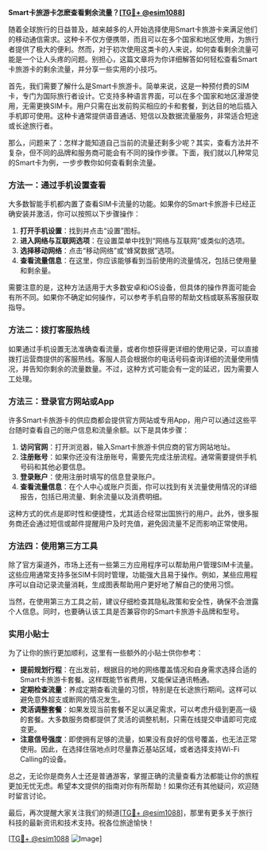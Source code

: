 **Smart卡旅游卡怎麽查看剩余流量？[[TG💪+ @esim1088](https://t.me/s/esim1088)]**

随着全球旅行的日益普及，越来越多的人开始选择使用Smart卡旅游卡来满足他们的移动通信需求。这种卡不仅方便携带，而且可以在多个国家和地区使用，为旅行者提供了极大的便利。然而，对于初次使用这类卡的人来说，如何查看剩余流量可能是一个让人头疼的问题。别担心，这篇文章将为你详细解答如何轻松查看Smart卡旅游卡的剩余流量，并分享一些实用的小技巧。

首先，我们需要了解什么是Smart卡旅游卡。简单来说，这是一种预付费的SIM卡，专门为国际旅行者设计。它支持多种语言界面，可以在多个国家和地区漫游使用，无需更换SIM卡。用户只需在出发前购买相应的卡和套餐，到达目的地后插入手机即可使用。这种卡通常提供语音通话、短信以及数据流量服务，非常适合短途或长途旅行者。

那么，问题来了：怎样才能知道自己当前的流量还剩多少呢？其实，查看方法并不复杂，但不同的品牌和服务商可能会有不同的操作步骤。下面，我们就以几种常见的Smart卡为例，一步步教你如何查看剩余流量。

### 方法一：通过手机设置查看

大多数智能手机都内置了查看SIM卡流量的功能。如果你的Smart卡旅游卡已经正确安装并激活，你可以按照以下步骤操作：

1. **打开手机设置**：找到并点击“设置”图标。
2. **进入网络与互联网选项**：在设置菜单中找到“网络与互联网”或类似的选项。
3. **选择移动网络**：点击“移动网络”或“蜂窝数据”选项。
4. **查看流量信息**：在这里，你应该能够看到当前使用的流量情况，包括已使用量和剩余量。

需要注意的是，这种方法适用于大多数安卓和iOS设备，但具体的操作界面可能会有所不同。如果你不确定如何操作，可以参考手机自带的帮助文档或联系客服获取指导。

### 方法二：拨打客服热线

如果通过手机设置无法准确查看流量，或者你想获得更详细的使用记录，可以直接拨打运营商提供的客服热线。客服人员会根据你的电话号码查询详细的流量使用情况，并告知你剩余的流量数量。不过，这种方式可能会有一定的延迟，因为需要人工处理。

### 方法三：登录官方网站或App

许多Smart卡旅游卡的供应商都会提供官方网站或专用App，用户可以通过这些平台随时查看自己的账户信息和流量余额。以下是具体步骤：

1. **访问官网**：打开浏览器，输入Smart卡旅游卡供应商的官方网站地址。
2. **注册账号**：如果你还没有注册账号，需要先完成注册流程。通常需要提供手机号码和其他必要信息。
3. **登录账户**：使用注册时填写的信息登录账户。
4. **查看流量信息**：在个人中心或账户页面，你可以找到有关流量使用情况的详细报告，包括已用流量、剩余流量以及消费明细。

这种方式的优点是即时性和便捷性，尤其适合经常出国旅行的用户。此外，很多服务商还会通过短信或邮件提醒用户及时充值，避免因流量不足而影响正常使用。

### 方法四：使用第三方工具

除了官方渠道外，市场上还有一些第三方应用程序可以帮助用户管理SIM卡流量。这些应用通常支持多张SIM卡同时管理，功能强大且易于操作。例如，某些应用程序可以自动记录流量消耗，生成图表帮助用户更好地了解自己的使用习惯。

当然，在使用第三方工具之前，建议仔细检查其隐私政策和安全性，确保不会泄露个人信息。同时，也要确认该工具是否兼容你的Smart卡旅游卡品牌和型号。

### 实用小贴士

为了让你的旅行更加顺利，这里有一些额外的小贴士供你参考：

- **提前规划行程**：在出发前，根据目的地的网络覆盖情况和自身需求选择合适的Smart卡旅游卡套餐。这样既能节省费用，又能保证通讯畅通。
- **定期检查流量**：养成定期查看流量的习惯，特别是在长途旅行期间。这样可以避免意外超支或断网的情况发生。
- **灵活调整套餐**：如果发现当前套餐不足以满足需求，可以考虑升级到更高一级的套餐。大多数服务商都提供了灵活的调整机制，只需在线提交申请即可完成变更。
- **注意信号强度**：即使拥有足够的流量，如果没有良好的信号覆盖，也无法正常使用。因此，在选择住宿地点时尽量靠近基站区域，或者选择支持Wi-Fi Calling的设备。

总之，无论你是商务人士还是普通游客，掌握正确的流量查看方法都能让你的旅程更加无忧无虑。希望本文提供的指南对你有所帮助！如果你还有其他疑问，欢迎随时留言讨论。

最后，再次提醒大家关注我们的频道[[TG💪+ @esim1088](https://t.me/s/esim1088)]，那里有更多关于旅行科技的最新资讯和技术支持。祝各位旅途愉快！

[[TG💪+ @esim1088](https://t.me/s/esim1088) ![Image](https://i.postimg.cc/4NQfJmqS/Snipaste-2025-05-13-00-14-12.png)]